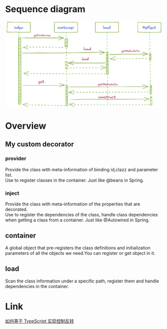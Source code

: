 # Sequence diagram
![Sequence diagram](./img/seq.png)

# Overview
## My custom decorator
### provider
Provide the class with meta-information of binding id,clazz and parameter list.  
Use to register classes in the container. Just like @beans in Spring.
### inject
Provide the class with meta-information of the properties that are decorated.  
Use to register the dependencies of the class, handle class dependencies when getting a class from a container. Just like @Autowired in Spring.
## container
A global object that pre-registers the class definitions and initialization parameters of all the objects we need.You can register or get object in it.
## load
Scan the class information under a specific path, register them and handle dependencies in the container.

# Link
[如何基于 TypeScript 实现控制反转](https://juejin.cn/post/6898882861277904910)